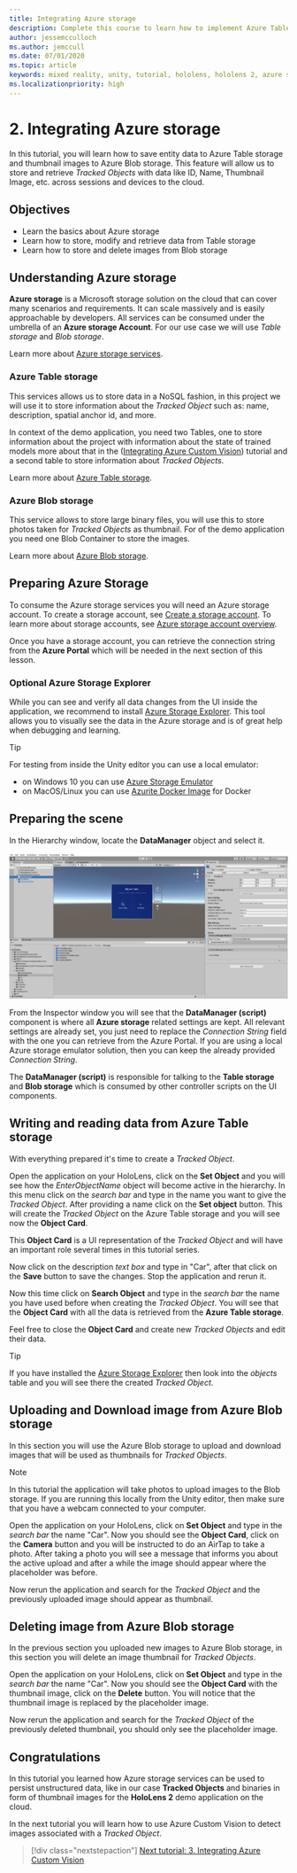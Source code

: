 ```yaml
---
title: Integrating Azure storage
description: Complete this course to learn how to implement Azure Table Storage and Azure Blob Storage within a HoloLens 2 application.
author: jessemcculloch
ms.author: jemccull
ms.date: 07/01/2020
ms.topic: article
keywords: mixed reality, unity, tutorial, hololens, hololens 2, azure storage, azure cloud services, Windows 10
ms.localizationpriority: high
---
```


# 2. Integrating Azure storage

In this tutorial, you will learn how to save entity data to Azure Table storage and thumbnail images to Azure Blob storage. This feature will allow us to store and retrieve *Tracked Objects* with data like ID, Name, Thumbnail Image, etc. across sessions and devices to the cloud.

## Objectives

* Learn the basics about Azure storage
* Learn how to store, modify and retrieve data from Table storage
* Learn how to store and delete images from Blob storage

## Understanding Azure storage

**Azure storage** is a Microsoft storage solution on the cloud that can cover many scenarios and requirements. It can scale massively and is easily approachable by developers. All services can be consumed under the umbrella of an **Azure storage Account**. For our use case we will use *Table storage* and *Blob storage*.

Learn more about [Azure storage services](https://docs.microsoft.com/azure/storage/blobs/storage-blobs-overview).

### Azure Table storage

This services allows us to store data in a NoSQL fashion, in this project we will use it to store information about the *Tracked Object* such as: name, description, spatial anchor id, and more.

In context of the demo application, you need two Tables, one to store information about the project with information about the state of trained models more about that in the ([Integrating Azure Custom Vision](mr-learning-azure-03.md)) tutorial and a second table to store information about *Tracked Objects*.

Learn more about [Azure Table storage](https://docs.microsoft.com/azure/storage/tables/table-storage-overview).

### Azure Blob storage

This service allows to store large binary files, you will use this to store photos taken for *Tracked Objects* as thumbnail.
For of the demo application you need one Blob Container to store the images.

Learn more about [Azure Blob storage](https://docs.microsoft.com/azure/storage/blobs/storage-blobs-introduction).

## Preparing Azure Storage

To consume the Azure storage services you will need an Azure storage account. To create a storage account, see [Create a storage account](https://docs.microsoft.com/azure/storage/common/storage-account-create?tabs=azure-portal). To learn more about storage accounts, see [Azure storage account overview](https://docs.microsoft.com/azure/storage/common/storage-account-overview).

Once you have a storage account, you can retrieve the connection string from the **Azure Portal** which will be needed in the next section of this lesson.

### Optional Azure Storage Explorer

While you can see and verify all data changes from the UI inside the application, we recommend to install [Azure Storage Explorer](https://azure.microsoft.com/features/storage-explorer/). This tool allows you to visually see the data in the Azure storage and is of great help when debugging and learning.

> [!TIP]
> For testing from inside the Unity editor you can use a local emulator:
>
> * on Windows 10 you can use [Azure Storage Emulator](https://docs.microsoft.com/azure/storage/common/storage-use-emulator)
> * on MacOS/Linux you can use [Azurite Docker Image](https://hub.docker.com/_/microsoft-azure-storage-azurite) for Docker

## Preparing the scene

In the Hierarchy window, locate the **DataManager** object and select it.

![Unity with DataManager script component configuration fields shown in Inspector](images/mr-learning-azure/tutorial2-section4-step1-1.png)

From the Inspector window you will see that the **DataManager (script)** component is where all **Azure storage** related settings are kept. All relevant settings are already set, you just need to replace the *Connection String* field with the one you can retrieve from the Azure Portal. If you are using a local Azure storage emulator solution, then you can keep the already provided *Connection String*.

The **DataManager (script)** is responsible for talking to the **Table storage** and **Blob storage** which is consumed by other controller scripts on the UI components.

## Writing and reading data from Azure Table storage

With everything prepared it's time to create a *Tracked Object*.

Open the application on your HoloLens, click on the **Set Object** and you will see how the *EnterObjectName* object will become active in the hierarchy. In this menu click on the *search bar* and type in the name you want to give the *Tracked Object*. After providing a name click on the **Set object** button. This will create the *Tracked Object* on the Azure Table storage and you will see now the **Object Card**.

This **Object Card** is a UI representation of the *Tracked Object* and will have an important role several times in this tutorial series.

Now click on the description *text box* and type in "Car", after that click on the **Save** button to save the changes. Stop the application and rerun it.

Now this time click on **Search Object** and type in the *search bar* the name you have used before when creating the *Tracked Object*. You will see that the **Object Card** with all the data is retrieved from the **Azure Table storage**.

Feel free to close the **Object Card** and create new *Tracked Objects* and edit their data.

> [!TIP]
> If you have installed the [Azure Storage Explorer](https://azure.microsoft.com/features/storage-explorer/) then look into the *objects* table and you will see there the created *Tracked Object*.

## Uploading and Download image from Azure Blob storage

In this section you will use the Azure Blob storage to upload and download images that will be used as thumbnails for *Tracked Objects*.

> [!NOTE]
> In this tutorial the application will take photos to upload images to the Blob storage. If you are running this locally from the Unity editor, then make sure that you have a webcam connected to your computer.

Open the application on your HoloLens, click on **Set Object** and type in the *search bar* the name "Car". Now you should see the **Object Card**, click on the **Camera** button and you will be instructed to do an AirTap to take a photo. After taking a photo you will see a message that informs you about the active upload and after a while the image should appear where the placeholder was before.

Now rerun the application and search for the *Tracked Object* and the previously uploaded image should appear as thumbnail.

## Deleting image from Azure Blob storage

In the previous section you uploaded new images to Azure Blob storage, in this section you will delete an image thumbnail for *Tracked Objects*.

Open the application on your HoloLens, click on **Set Object** and type in the *search bar* the name "Car". Now you should see the **Object Card** with the thumbnail image, click on the **Delete** button. You will notice that the thumbnail image is replaced by the placeholder image.

Now rerun the application and search for the *Tracked Object* of the previously deleted thumbnail, you should only see the placeholder image.

## Congratulations

In this tutorial you learned how Azure storage services can be used to persist unstructured data, like in our case **Tracked Objects** and binaries in form of thumbnail images for the **HoloLens 2** demo application on the cloud.

In the next tutorial you will learn how to use Azure Custom Vision to detect images associated with a *Tracked Object*.

> [!div class="nextstepaction"]
> [Next tutorial: 3. Integrating Azure Custom Vision](mr-learning-azure-03.md)
